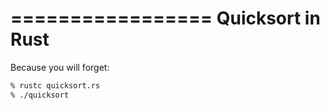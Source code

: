 =================
Quicksort in Rust
=================

Because you will forget:

```bash
% rustc quicksort.rs
% ./quicksort
```

